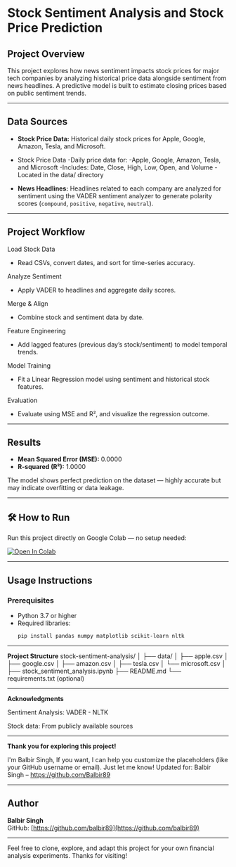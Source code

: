 # Stock Sentiment Analysis and Stock Price Prediction

## Project Overview

This project explores how news sentiment impacts stock prices for major tech companies by analyzing historical price data alongside sentiment from news headlines. A predictive model is built to estimate closing prices based on public sentiment trends.

---

## Data Sources

- **Stock Price Data:** Historical daily stock prices for Apple, Google, Amazon, Tesla, and Microsoft.
- Stock Price Data
-Daily price data for:
-Apple, Google, Amazon, Tesla, and Microsoft
-Includes: Date, Close, High, Low, Open, and Volume
-Located in the data/ directory
  
- **News Headlines:** Headlines related to each company are analyzed for sentiment using the VADER sentiment analyzer to generate polarity scores (`compound`, `positive`, `negative`, `neutral`).

---

## Project Workflow

Load Stock Data

- Read CSVs, convert dates, and sort for time-series accuracy.

Analyze Sentiment

- Apply VADER to headlines and aggregate daily scores.

Merge & Align

- Combine stock and sentiment data by date.

Feature Engineering

- Add lagged features (previous day’s stock/sentiment) to model temporal trends.

Model Training

- Fit a Linear Regression model using sentiment and historical stock features.

Evaluation

- Evaluate using MSE and R², and visualize the regression outcome.

---

## Results

- **Mean Squared Error (MSE):** 0.0000  
- **R-squared (R²):** 1.0000  

The model shows perfect prediction on the dataset — highly accurate but may indicate overfitting or data leakage.

---

## 🛠️ How to Run

Run this project directly on Google Colab — no setup needed:

[![Open In Colab](https://colab.research.google.com/assets/colab-badge.svg)](https://colab.research.google.com/gist/Balbir89/7eda694a4fecb656fb92e6a49d6dd67a/stock_sentiment_analysis.ipynb#scrollTo=a319ymQs68q_)

---

## Usage Instructions

### Prerequisites

- Python 3.7 or higher
- Required libraries:
  ```bash
  pip install pandas numpy matplotlib scikit-learn nltk

---

**Project Structure**
stock-sentiment-analysis/
│
├── data/
│   ├── apple.csv
│   ├── google.csv
│   ├── amazon.csv
│   ├── tesla.csv
│   └── microsoft.csv
│
├── stock_sentiment_analysis.ipynb
├── README.md
└── requirements.txt (optional)

---

**Acknowledgments**

Sentiment Analysis: VADER - NLTK

Stock data: From publicly available sources

---

**Thank you for exploring this project!**

 I'm Balbir Singh, If you want, I can help you customize the placeholders (like your GitHub username or email). Just let me know!
Updated for: Balbir Singh – https://github.com/Balbir89

---

## Author

**Balbir Singh**  
GitHub: [https://github.com/balbir89](https://github.com/balbir89)

---

Feel free to clone, explore, and adapt this project for your own financial analysis experiments.
Thanks for visiting!
